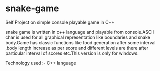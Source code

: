 # snake-game
Self Project on simple console playable game in C++

snake game is written in c++ language and playable from console.ASCII char is used for all graphical representation like boundaries and snake body.Game has classic functions like food generation after some interval ,body length increase as per score and different levels are there after particular interval of scores etc.This version is only for windows.

Technology used :- C++ language 
